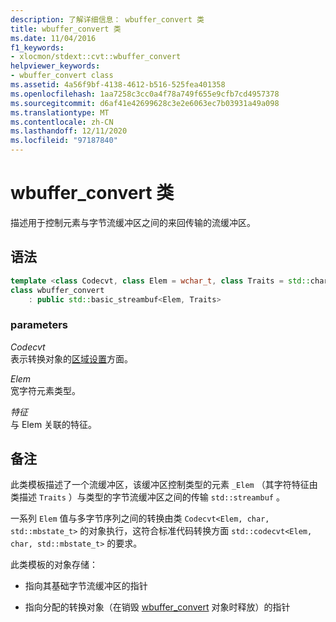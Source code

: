 ```yaml
---
description: 了解详细信息： wbuffer_convert 类
title: wbuffer_convert 类
ms.date: 11/04/2016
f1_keywords:
- xlocmon/stdext::cvt::wbuffer_convert
helpviewer_keywords:
- wbuffer_convert class
ms.assetid: 4a56f9bf-4138-4612-b516-525fea401358
ms.openlocfilehash: 1aa7258c3cc0a4f78a749f655e9cfb7cd4957378
ms.sourcegitcommit: d6af41e42699628c3e2e6063ec7b03931a49a098
ms.translationtype: MT
ms.contentlocale: zh-CN
ms.lasthandoff: 12/11/2020
ms.locfileid: "97187840"
---
```

# <a name="wbuffer_convert-class"></a>wbuffer_convert 类

描述用于控制元素与字节流缓冲区之间的来回传输的流缓冲区。

## <a name="syntax"></a>语法

```cpp
template <class Codecvt, class Elem = wchar_t, class Traits = std::char_traits<Elem>>
class wbuffer_convert
    : public std::basic_streambuf<Elem, Traits>
```

### <a name="parameters"></a>parameters

*Codecvt*\
表示转换对象的[区域设置](../standard-library/locale-class.md)方面。

*Elem*\
宽字符元素类型。

*特征*\
与 Elem 关联的特征。

## <a name="remarks"></a>备注

此类模板描述了一个流缓冲区，该缓冲区控制类型的元素 `_Elem` （其字符特征由类描述 `Traits` ）与类型的字节流缓冲区之间的传输 `std::streambuf` 。

一系列 `Elem` 值与多字节序列之间的转换由类 `Codecvt<Elem, char, std::mbstate_t>` 的对象执行，这符合标准代码转换方面 `std::codecvt<Elem, char, std::mbstate_t>` 的要求。

此类模板的对象存储：

- 指向其基础字节流缓冲区的指针

- 指向分配的转换对象（在销毁 [wbuffer_convert](../standard-library/wbuffer-convert-class.md) 对象时释放）的指针
